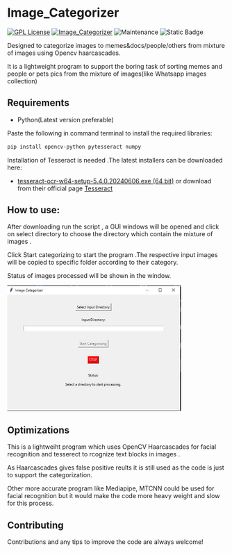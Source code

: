 
# Image_Categorizer 
[![GPL License](https://img.shields.io/badge/license-GPL-violet.svg)](http://www.gnu.org/licenses/gpl-3.0) [![Image_Categorizer](https://img.shields.io/badge/source-GitHub-303030.svg?style=flat-square)](https://github.com/agnivadas/Image_Categorizer) ![Maintenance](https://img.shields.io/maintenance/yes/2024) ![Static Badge](https://img.shields.io/badge/contributions-welcome-blue)

Designed to categorize images to memes&docs/people/others from mixture of images using Opencv haarcascades.

It is a lightweight program to support the boring task of sorting memes and people or pets pics from the mixture of images(like Whatsapp images collection)  




## Requirements

- Python(Latest version preferable)

Paste the following in command terminal to install the required libraries:
```bash
pip install opencv-python pytesseract numpy
```
Installation of Tesseract is needed .The latest installers can be downloaded here:

- [tesseract-ocr-w64-setup-5.4.0.20240606.exe (64 bit)](https://github.com/UB-Mannheim/tesseract/releases/download/v5.4.0.20240606/tesseract-ocr-w64-setup-5.4.0.20240606.exe)
or download from their official page [Tesseract](https://github.com/UB-Mannheim/tesseract/wiki)


    
## How to use:

After downloading run the script , a GUI windows will be opened and click on select directory to choose the directory which contain the mixture of images .

Click Start categorizing to start the program .The respective input images will be copied to specific folder according to their category.

Status of images processed will be shown in the window.

<img src="/assets/ss1.jpg" width="400px">



## Optimizations

This is a lightweiht program which uses OpenCV Haarcascades for facial recognition and tesserect to rcognize text blocks in images .

As Haarcascades gives false positive reults it is still used as the code is just to support the categorization.

Other more accurate program like Mediapipe, MTCNN could be used for facial recognition but it would make the code more heavy weight and slow for this process.

## Contributing

Contributions and any tips to improve the code are always welcome!


